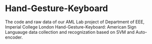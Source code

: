 # Hand-Gesture-Keyboard
The code and raw data of our AML Lab project of Department of EEE, Imperial College London
Hand-Gesture-Keyboard: American Sign Languauge data collection and recognization based on SVM and Auto-encoder.
